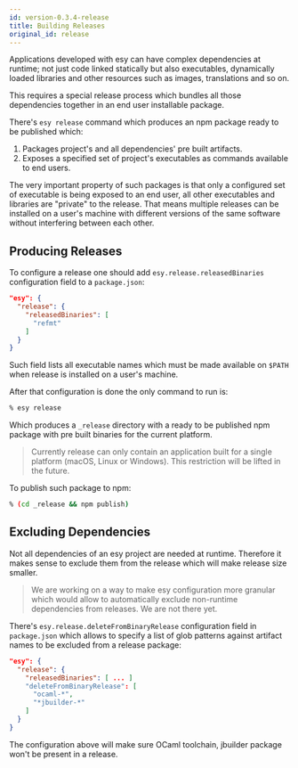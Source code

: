 ```yaml
---
id: version-0.3.4-release
title: Building Releases
original_id: release
---
```


Applications developed with esy can have complex dependencies at runtime; not
just code linked statically but also executables, dynamically loaded libraries
and other resources such as images, translations and so on.

This requires a special release process which bundles all those dependencies
together in an end user installable package.

There's `esy release` command which produces an npm package ready to be
published which:

1. Packages project's and all dependencies' pre built artifacts.
2. Exposes a specified set of project's executables as commands available to end
   users.

The very important property of such packages is that only a configured set of
executable is being exposed to an end user, all other executables and libraries
are "private" to the release. That means multiple releases can be installed on a
user's machine with different versions of the same software without interfering
between each other.

## Producing Releases

To configure a release one should add `esy.release.releasedBinaries`
configuration field to a `package.json`:

```json
"esy": {
  "release": {
    "releasedBinaries": [
      "refmt"
    ]
  }
}
```

Such field lists all executable names which must be made available on `$PATH` when
release is installed on a user's machine.

After that configuration is done the only command to run is:

```bash
% esy release
```

Which produces a `_release` directory with a ready to be published npm package
with pre built binaries for the current platform.

> Currently release can only contain an application built for a single platform
> (macOS, Linux or Windows). This restriction will be lifted in the future.

To publish such package to npm:

```bash
% (cd _release && npm publish)
```

## Excluding Dependencies

Not all dependencies of an esy project are needed at runtime. Therefore it makes
sense to exclude them from the release which will make release size smaller.

> We are working on a way to make esy configuration more granular which would
> allow to automatically exclude non-runtime dependencies from releases. We are
> not there yet.

There's `esy.release.deleteFromBinaryRelease` configuration field in
`package.json` which allows to specify a list of glob patterns against artifact
names to be excluded from a release package:

```json
"esy": {
  "release": {
    "releasedBinaries": [ ... ]
    "deleteFromBinaryRelease": [
      "ocaml-*",
      "*jbuilder-*"
    ]
  }
}
```

The configuration above will make sure OCaml toolchain, jbuilder package won't
be present in a release.
